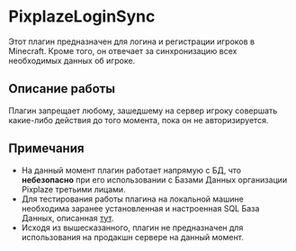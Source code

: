 # PixplazeLoginSync
Этот плагин предназначен для логина и регистрации игроков в Minecraft. Кроме того, он отвечает за синхронизацию всех необходимых данных об игроке.
## Описание работы
Плагин запрещает любому, зашедшему на сервер игроку совершать какие-либо действия до того момента, пока он не авторизируется.
## Примечания
- На данный момент плагин работает напрямую с БД, что **небезопасно** при его использовании с Базами Данных организации Pixplaze третьими лицами.
- Для тестирования работы плагина на локальной машине необходима заранее установленная и настроенная SQL База Данных, описанная [тут](https://github.com/pixplaze/pixplaze-docs/blob/main/doc/%D0%A4%D0%B8%D0%B7%D0%B8%D1%87%D0%B5%D1%81%D0%BA%D0%B0%D1%8F%20%D0%BC%D0%BE%D0%B4%D0%B5%D0%BB%D1%8C%20%D0%91%D0%94.md).
- Исходя из вышесказанного, плагин не предназначен для использования на продакшн сервере на данный момент.
